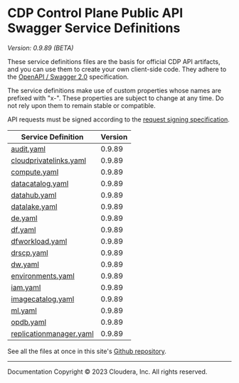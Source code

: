# CDP Control Plane Public API Swagger Service Definitions

*Version: 0.9.89 (BETA)*

These service definitions files are the basis for official CDP API artifacts,
and you can use them to create your own client-side code. They adhere to the
[OpenAPI / Swagger 2.0](https://swagger.io/specification/v2/) specification.

The service definitions make use of custom properties whose names are prefixed
with "x-". These properties are subject to change at any time. Do not rely upon
them to remain stable or compatible.

API requests must be signed according to the
[request signing specification](request_signing.md).

| Service Definition | Version |
| --- | --- |
| [audit.yaml](./audit.yaml) | 0.9.89 |
| [cloudprivatelinks.yaml](./cloudprivatelinks.yaml) | 0.9.89 |
| [compute.yaml](./compute.yaml) | 0.9.89 |
| [datacatalog.yaml](./datacatalog.yaml) | 0.9.89 |
| [datahub.yaml](./datahub.yaml) | 0.9.89 |
| [datalake.yaml](./datalake.yaml) | 0.9.89 |
| [de.yaml](./de.yaml) | 0.9.89 |
| [df.yaml](./df.yaml) | 0.9.89 |
| [dfworkload.yaml](./dfworkload.yaml) | 0.9.89 |
| [drscp.yaml](./drscp.yaml) | 0.9.89 |
| [dw.yaml](./dw.yaml) | 0.9.89 |
| [environments.yaml](./environments.yaml) | 0.9.89 |
| [iam.yaml](./iam.yaml) | 0.9.89 |
| [imagecatalog.yaml](./imagecatalog.yaml) | 0.9.89 |
| [ml.yaml](./ml.yaml) | 0.9.89 |
| [opdb.yaml](./opdb.yaml) | 0.9.89 |
| [replicationmanager.yaml](./replicationmanager.yaml) | 0.9.89 |

See all the files at once in this site's
[Github repository](https://github.com/cloudera/cdp-dev-docs/tree/master/api-docs/swagger).

----

Documentation Copyright © 2023 Cloudera, Inc. All rights reserved.

